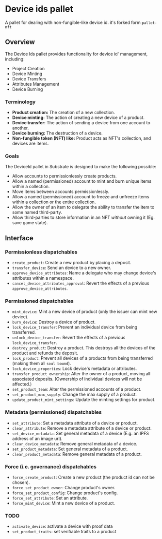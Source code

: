 # Device ids pallet

A pallet for dealing with non-fungible-like device id. it's forked form `pallet-nft`

## Overview

The Device Ids pallet provides functionality for device id' management, including:

* Project Creation
* Device Minting
* Device Transfers
* Attributes Management
* Device Burning

### Terminology

* **Product creation:** The creation of a new collection.
* **Device minting:** The action of creating a new device of a product.
* **Device transfer:** The action of sending a device from one account to another.
* **Device burning:** The destruction of a device.
* **Non-fungible token (NFT) like:** Product acts as NFT's collection, and devices are items.

### Goals

The DeviceId pallet in Substrate is designed to make the following possible:

* Allow accounts to permissionlessly create products.
* Allow a named (permissioned) account to mint and burn unique items within a collection.
* Move items between accounts permissionlessly.
* Allow a named (permissioned) account to freeze and unfreeze items within a collection or the entire collection.
* Allow the owner of an item to delegate the ability to transfer the item to some named third-party.
* Allow third-parties to store information in an NFT _without_ owning it (Eg. save game state).

## Interface

### Permissionless dispatchables

* `create_product`: Create a new product by placing a deposit.
* `transfer_device`: Send an device to a new owner.
* `approve_device_attributes`: Name a delegate who may change device's attributes within a namespace.
* `cancel_device_attributes_approval`: Revert the effects of a previous `approve_device_attributes`.

### Permissioned dispatchables

* `mint_device`: Mint a new device of product (only the issuer can mint new device).
* `burn_device`: Destroy a device of product.
* `lock_device_transfer`: Prevent an individual device from being transferred.
* `unlock_device_transfer`: Revert the effects of a previous `lock_device_transfer`.
* `destroy_product`: Destroy a product. This destroys all the devices of the product and refunds the deposit.
* `lock_product`: Prevent all devices of a products from being transferred (making them all `soul bound`).
* `lock_device_properties`: Lock device's metadata or attributes.
* `transfer_product_ownership`: Alter the owner of a product, moving all associated deposits. (Ownership of individual devices
  will not be affected.)
* `set_product_team`: Alter the permissioned accounts of a product.
* `set_product_max_supply`: Change the max supply of a product.
* `update_product_mint_settings`: Update the minting settings for product.

### Metadata (permissioned) dispatchables

* `set_attribute`: Set a metadata attribute of a device or product.
* `clear_attribute`: Remove a metadata attribute of a device or product.
* `set_device_metadata`: Set general metadata of a device (E.g. an IPFS address of an image url).
* `clear_device_metadata`: Remove general metadata of a device.
* `set_product_metadata`: Set general metadata of a product.
* `clear_product_metadata`: Remove general metadata of a product.

### Force (i.e. governance) dispatchables

* `force_create_product`: Create a new product (the product id can not be chosen).
* `force_set_product_owner`: Change product's owner.
* `force_set_product_config`: Change product's config.
* `force_set_attribute`: Set an attribute.
* `force_mint_device`: Mint a new device of a product.

### TODO

* `activate_device`: activate a device with proof data
* `set_product_traits`: set verifiable traits to a product
